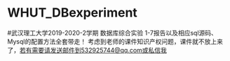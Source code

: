 # WHUT_DBexperiment
#武汉理工大学2019-2020-2学期
数据库综合实验
1-7报告以及相应sql源码、Mysql的配置方法全套带走！
考虑到老师的课件知识产权问题，课件就不放上来了，若有需要请发送邮件到532925744@qq.com或私信我
